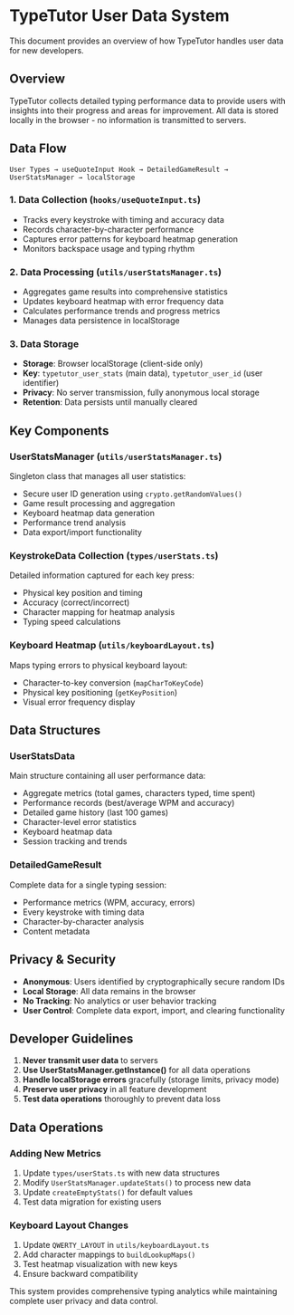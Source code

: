 # TypeTutor User Data System

This document provides an overview of how TypeTutor handles user data for new developers.

## Overview

TypeTutor collects detailed typing performance data to provide users with insights into their progress and areas for improvement. All data is stored locally in the browser - no information is transmitted to servers.

## Data Flow

```
User Types → useQuoteInput Hook → DetailedGameResult → UserStatsManager → localStorage
```

### 1. Data Collection (`hooks/useQuoteInput.ts`)
- Tracks every keystroke with timing and accuracy data
- Records character-by-character performance
- Captures error patterns for keyboard heatmap generation
- Monitors backspace usage and typing rhythm

### 2. Data Processing (`utils/userStatsManager.ts`)
- Aggregates game results into comprehensive statistics
- Updates keyboard heatmap with error frequency data
- Calculates performance trends and progress metrics
- Manages data persistence in localStorage

### 3. Data Storage
- **Storage**: Browser localStorage (client-side only)
- **Key**: `typetutor_user_stats` (main data), `typetutor_user_id` (user identifier)
- **Privacy**: No server transmission, fully anonymous local storage
- **Retention**: Data persists until manually cleared

## Key Components

### UserStatsManager (`utils/userStatsManager.ts`)
Singleton class that manages all user statistics:
- Secure user ID generation using `crypto.getRandomValues()`
- Game result processing and aggregation
- Keyboard heatmap data generation
- Performance trend analysis
- Data export/import functionality

### KeystrokeData Collection (`types/userStats.ts`)
Detailed information captured for each key press:
- Physical key position and timing
- Accuracy (correct/incorrect)
- Character mapping for heatmap analysis
- Typing speed calculations

### Keyboard Heatmap (`utils/keyboardLayout.ts`)
Maps typing errors to physical keyboard layout:
- Character-to-key conversion (`mapCharToKeyCode`)
- Physical key positioning (`getKeyPosition`)
- Visual error frequency display

## Data Structures

### UserStatsData
Main structure containing all user performance data:
- Aggregate metrics (total games, characters typed, time spent)
- Performance records (best/average WPM and accuracy)
- Detailed game history (last 100 games)
- Character-level error statistics
- Keyboard heatmap data
- Session tracking and trends

### DetailedGameResult
Complete data for a single typing session:
- Performance metrics (WPM, accuracy, errors)
- Every keystroke with timing data
- Character-by-character analysis
- Content metadata

## Privacy & Security

- **Anonymous**: Users identified by cryptographically secure random IDs
- **Local Storage**: All data remains in the browser
- **No Tracking**: No analytics or user behavior tracking
- **User Control**: Complete data export, import, and clearing functionality

## Developer Guidelines

1. **Never transmit user data** to servers
2. **Use UserStatsManager.getInstance()** for all data operations
3. **Handle localStorage errors** gracefully (storage limits, privacy mode)
4. **Preserve user privacy** in all feature development
5. **Test data operations** thoroughly to prevent data loss

## Data Operations

### Adding New Metrics
1. Update `types/userStats.ts` with new data structures
2. Modify `UserStatsManager.updateStats()` to process new data
3. Update `createEmptyStats()` for default values
4. Test data migration for existing users

### Keyboard Layout Changes
1. Update `QWERTY_LAYOUT` in `utils/keyboardLayout.ts`
2. Add character mappings to `buildLookupMaps()`
3. Test heatmap visualization with new keys
4. Ensure backward compatibility

This system provides comprehensive typing analytics while maintaining complete user privacy and data control.